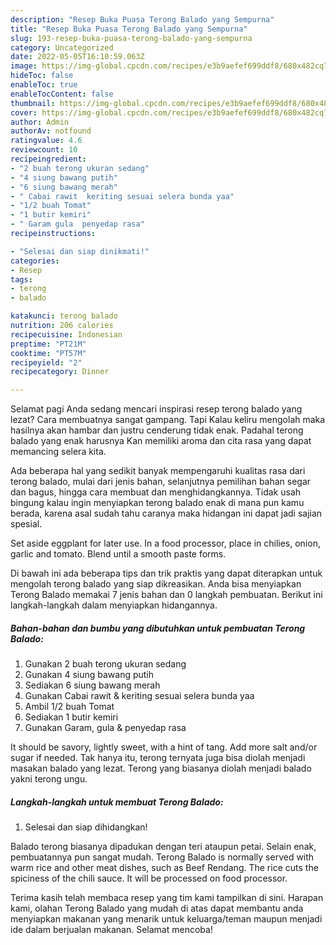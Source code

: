 ```yaml
---
description: "Resep Buka Puasa Terong Balado yang Sempurna"
title: "Resep Buka Puasa Terong Balado yang Sempurna"
slug: 193-resep-buka-puasa-terong-balado-yang-sempurna
category: Uncategorized
date: 2022-05-05T16:10:59.063Z
image: https://img-global.cpcdn.com/recipes/e3b9aefef699ddf8/680x482cq70/terong-balado-foto-resep-utama.jpg
hideToc: false
enableToc: true
enableTocContent: false
thumbnail: https://img-global.cpcdn.com/recipes/e3b9aefef699ddf8/680x482cq70/terong-balado-foto-resep-utama.jpg
cover: https://img-global.cpcdn.com/recipes/e3b9aefef699ddf8/680x482cq70/terong-balado-foto-resep-utama.jpg
author: Admin
authorAv: notfound
ratingvalue: 4.6
reviewcount: 10
recipeingredient:
- "2 buah terong ukuran sedang"
- "4 siung bawang putih"
- "6 siung bawang merah"
- " Cabai rawit  keriting sesuai selera bunda yaa"
- "1/2 buah Tomat"
- "1 butir kemiri"
- " Garam gula  penyedap rasa"
recipeinstructions:

- "Selesai dan siap dinikmati!"
categories:
- Resep
tags:
- terong
- balado

katakunci: terong balado 
nutrition: 206 calories
recipecuisine: Indonesian
preptime: "PT21M"
cooktime: "PT57M"
recipeyield: "2"
recipecategory: Dinner

---
```



Selamat pagi Anda sedang mencari inspirasi resep terong balado yang lezat? Cara membuatnya sangat gampang. Tapi Kalau keliru mengolah maka hasilnya akan hambar dan justru cenderung tidak enak. Padahal terong balado yang enak harusnya Kan memiliki aroma dan cita rasa yang dapat memancing selera kita.


Ada beberapa hal yang sedikit banyak mempengaruhi kualitas rasa dari terong balado, mulai dari jenis bahan, selanjutnya pemilihan bahan segar dan bagus, hingga cara membuat dan menghidangkannya. Tidak usah bingung kalau ingin menyiapkan terong balado enak di mana pun kamu berada, karena asal sudah tahu caranya maka hidangan ini dapat jadi sajian spesial.

Set aside eggplant for later use. In a food processor, place in chilies, onion, garlic and tomato. Blend until a smooth paste forms.


Di bawah ini ada beberapa tips dan trik praktis yang dapat diterapkan untuk mengolah terong balado yang siap dikreasikan. Anda bisa menyiapkan Terong Balado memakai 7 jenis bahan dan 0 langkah pembuatan. Berikut ini langkah-langkah dalam menyiapkan hidangannya.

<!--inarticleads1-->

##### Bahan-bahan dan bumbu yang dibutuhkan untuk pembuatan Terong Balado:

1. Gunakan 2 buah terong ukuran sedang
1. Gunakan 4 siung bawang putih
1. Sediakan 6 siung bawang merah
1. Gunakan  Cabai rawit &amp; keriting sesuai selera bunda yaa
1. Ambil 1/2 buah Tomat
1. Sediakan 1 butir kemiri
1. Gunakan  Garam, gula &amp; penyedap rasa


It should be savory, lightly sweet, with a hint of tang. Add more salt and/or sugar if needed. Tak hanya itu, terong ternyata juga bisa diolah menjadi masakan balado yang lezat. Terong yang biasanya diolah menjadi balado yakni terong ungu. 

<!--inarticleads2-->

##### Langkah-langkah untuk membuat Terong Balado:


1. Selesai dan siap dihidangkan!

Balado terong biasanya dipadukan dengan teri ataupun petai. Selain enak, pembuatannya pun sangat mudah. Terong Balado is normally served with warm rice and other meat dishes, such as Beef Rendang. The rice cuts the spiciness of the chili sauce. It will be processed on food processor. 

Terima kasih telah membaca resep yang tim kami tampilkan di sini. Harapan kami, olahan Terong Balado yang mudah di atas dapat membantu anda menyiapkan makanan yang menarik untuk keluarga/teman maupun menjadi ide dalam berjualan makanan. Selamat mencoba!
